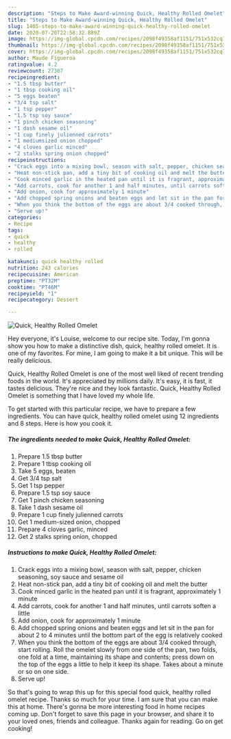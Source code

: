 ```yaml
---
description: "Steps to Make Award-winning Quick, Healthy Rolled Omelet"
title: "Steps to Make Award-winning Quick, Healthy Rolled Omelet"
slug: 1405-steps-to-make-award-winning-quick-healthy-rolled-omelet
date: 2020-07-20T22:58:32.889Z
image: https://img-global.cpcdn.com/recipes/2098f49358af1151/751x532cq70/quick-healthy-rolled-omelet-recipe-main-photo.jpg
thumbnail: https://img-global.cpcdn.com/recipes/2098f49358af1151/751x532cq70/quick-healthy-rolled-omelet-recipe-main-photo.jpg
cover: https://img-global.cpcdn.com/recipes/2098f49358af1151/751x532cq70/quick-healthy-rolled-omelet-recipe-main-photo.jpg
author: Maude Figueroa
ratingvalue: 4.2
reviewcount: 27307
recipeingredient:
- "1.5 tbsp butter"
- "1 tbsp cooking oil"
- "5 eggs beaten"
- "3/4 tsp salt"
- "1 tsp pepper"
- "1.5 tsp soy sauce"
- "1 pinch chicken seasoning"
- "1 dash sesame oil"
- "1 cup finely julienned carrots"
- "1 mediumsized onion chopped"
- "4 cloves garlic minced"
- "2 stalks spring onion chopped"
recipeinstructions:
- "Crack eggs into a mixing bowl, season with salt, pepper, chicken seasoning, soy sauce and sesame oil"
- "Heat non-stick pan, add a tiny bit of cooking oil and melt the butter"
- "Cook minced garlic in the heated pan until it is fragrant, approximately 1 minute"
- "Add carrots, cook for another 1 and half minutes, until carrots soften a little"
- "Add onion, cook for approximately 1 minute"
- "Add chopped spring onions and beaten eggs and let sit in the pan for about 2 to 4 minutes until the bottom part of the egg is relatively cooked"
- "When you think the bottom of the eggs are about 3/4 cooked through, start rolling. Roll the omelet slowly from one side of the pan, two folds, one fold at a time, maintaining its shape and contents; press down on the top of the eggs a little to help it keep its shape. Takes about a minute or so on one side."
- "Serve up!"
categories:
- Recipe
tags:
- quick
- healthy
- rolled

katakunci: quick healthy rolled 
nutrition: 243 calories
recipecuisine: American
preptime: "PT32M"
cooktime: "PT46M"
recipeyield: "1"
recipecategory: Dessert

---
```



![Quick, Healthy Rolled Omelet](https://img-global.cpcdn.com/recipes/2098f49358af1151/751x532cq70/quick-healthy-rolled-omelet-recipe-main-photo.jpg)

Hey everyone, it's Louise, welcome to our recipe site. Today, I'm gonna show you how to make a distinctive dish, quick, healthy rolled omelet. It is one of my favorites. For mine, I am going to make it a bit unique. This will be really delicious.



Quick, Healthy Rolled Omelet is one of the most well liked of recent trending foods in the world. It's appreciated by millions daily. It's easy, it is fast, it tastes delicious. They're nice and they look fantastic. Quick, Healthy Rolled Omelet is something that I have loved my whole life.


To get started with this particular recipe, we have to prepare a few ingredients. You can have quick, healthy rolled omelet using 12 ingredients and 8 steps. Here is how you cook it.

<!--inarticleads1-->

##### The ingredients needed to make Quick, Healthy Rolled Omelet:

1. Prepare 1.5 tbsp butter
1. Prepare 1 tbsp cooking oil
1. Take 5 eggs, beaten
1. Get 3/4 tsp salt
1. Get 1 tsp pepper
1. Prepare 1.5 tsp soy sauce
1. Get 1 pinch chicken seasoning
1. Take 1 dash sesame oil
1. Prepare 1 cup finely julienned carrots
1. Get 1 medium-sized onion, chopped
1. Prepare 4 cloves garlic, minced
1. Get 2 stalks spring onion, chopped




<!--inarticleads2-->

##### Instructions to make Quick, Healthy Rolled Omelet:

1. Crack eggs into a mixing bowl, season with salt, pepper, chicken seasoning, soy sauce and sesame oil
1. Heat non-stick pan, add a tiny bit of cooking oil and melt the butter
1. Cook minced garlic in the heated pan until it is fragrant, approximately 1 minute
1. Add carrots, cook for another 1 and half minutes, until carrots soften a little
1. Add onion, cook for approximately 1 minute
1. Add chopped spring onions and beaten eggs and let sit in the pan for about 2 to 4 minutes until the bottom part of the egg is relatively cooked
1. When you think the bottom of the eggs are about 3/4 cooked through, start rolling. Roll the omelet slowly from one side of the pan, two folds, one fold at a time, maintaining its shape and contents; press down on the top of the eggs a little to help it keep its shape. Takes about a minute or so on one side.
1. Serve up!




So that's going to wrap this up for this special food quick, healthy rolled omelet recipe. Thanks so much for your time. I am sure that you can make this at home. There's gonna be more interesting food in home recipes coming up. Don't forget to save this page in your browser, and share it to your loved ones, friends and colleague. Thanks again for reading. Go on get cooking!
